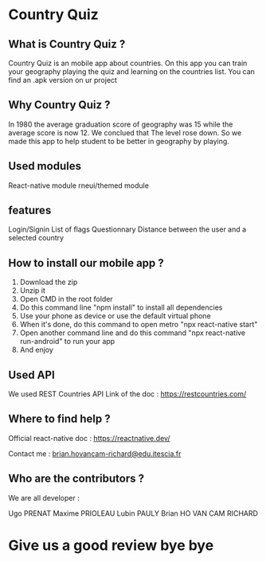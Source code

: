 # Country Quiz

## What is Country Quiz ?

Country Quiz is an mobile app about countries. On this app you can train your geography playing the quiz and learning on the countries list.
You can find an .apk version on ur project

## Why Country Quiz ?

In 1980 the average graduation score of geography was 15 while the average score is now 12.
We conclued that The level rose down.
So we made this app to help student to be better in geography by playing.

## Used modules

React-native module
rneui/themed module

## features

Login/Signin
List of flags
Questionnary
Distance between the user and a selected country

## How to install our mobile app ?

1. Download the zip
2. Unzip it 
3. Open CMD in the root folder
4. Do this command line "npm install" to install all dependencies
5. Use your phone as device or use the default virtual phone
6. When it's done, do this command to open metro "npx react-native start"
7. Open another command line and do this command "npx react-native run-android" to run your app
8. And enjoy

## Used API

We used REST Countries API
Link of the doc : https://restcountries.com/

## Where to find help ?

Official react-native doc : https://reactnative.dev/

Contact me : brian.hovancam-richard@edu.itescia.fr

## Who are the contributors ?

We are all developer :

Ugo PRENAT
Maxime PRIOLEAU
Lubin PAULY
Brian HO VAN CAM RICHARD



# Give us a good review bye bye
